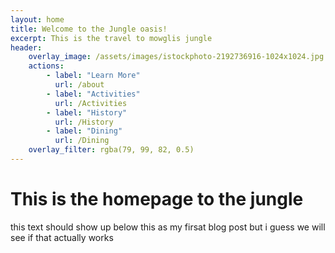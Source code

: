 ```yaml
---
layout: home 
title: Welcome to the Jungle oasis!
excerpt: This is the travel to mowglis jungle
header:
    overlay_image: /assets/images/istockphoto-2192736916-1024x1024.jpg
    actions:
        - label: "Learn More"
          url: /about
        - label: "Activities"
          url: /Activities
        - label: "History"
          url: /History
        - label: "Dining"
          url: /Dining
    overlay_filter: rgba(79, 99, 82, 0.5)
---
```


# This is the homepage to the jungle
this text should show up below this as my firsat blog post but i guess we will see if that actually works

